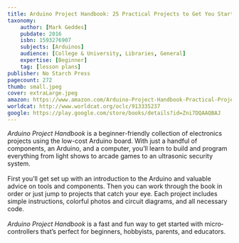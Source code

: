```yaml
---
title: Arduino Project Handbook: 25 Practical Projects to Get You Started
taxonomy:
	author: [Mark Geddes]
	pubdate: 2016
	isbn: 1593276907
	subjects: [Arduinos]
	audience: [College & University, Libraries, General]
	expertise: [Beginner]
	tag: [lesson plans]
publisher: No Starch Press
pagecount: 272
thumb: small.jpeg
cover: extraLarge.jpeg
amazon: https://www.amazon.com/Arduino-Project-Handbook-Practical-Projects/dp/1593276907/ref=sr_1_1?s=books&ie=UTF8&qid=1541656366&sr=1-1&keywords=arduino+project+handbook&dpID=51sLZyL00IL&preST=_SX218_BO1,204,203,200_QL40_&dpSrc=srch
worldcat: http://www.worldcat.org/oclc/913335237
google: https://play.google.com/store/books/details?id=Zni7DQAAQBAJ
---
```

<i>Arduino Project Handbook</i> is a beginner-friendly collection of electronics projects using the low-cost Arduino board. With just a handful of components, an ­Arduino, and a computer, you’ll learn to build and program everything from light shows to arcade games to an ultrasonic security system. <br><br>First you’ll get set up with an introduction to the Arduino and valuable advice on tools and components. Then you can work through the book in order or just jump to projects that catch your eye. Each project includes simple instructions, colorful photos and ­circuit diagrams, and all necessary code. <br><br><i>Arduino Project Handbook</i> is a fast and fun way to get started with micro­controllers that’s perfect for beginners, hobbyists, parents, and educators.